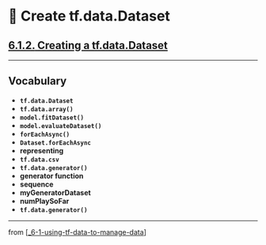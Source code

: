 # 🧮 Create tf.data.Dataset

## [**6.1.2.** Creating a tf.data.Dataset](https://livebook.manning.com/book/deep-learning-with-javascript/chapter-6/20)

---

## **Vocabulary**

- **`tf.data.Dataset`**
- **`tf.data.array()`**
- **`model.fitDataset()`**
- **`model.evaluateDataset()`**
- **`forEachAsync()`**
- **`Dataset.forEachAsync`**
- **representing**
- **`tf.data.csv`**
- **`tf.data.generator()`**
- **generator function**
- **sequence**
- **myGeneratorDataset**
- **numPlaySoFar**
- **`tf.data.generator()`**

---
from [[_6-1-using-tf-data-to-manage-data]]

[//begin]: # "Autogenerated link references for markdown compatibility"
[_6-1-using-tf-data-to-manage-data]: _6-1-using-tf-data-to-manage-data.md "🧮 Manage with TF.data"
[//end]: # "Autogenerated link references"
